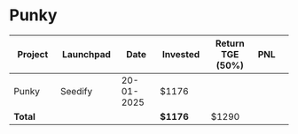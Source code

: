 # Punky



<table data-full-width="true"><thead><tr><th width="152">Project</th><th width="138">Launchpad</th><th width="132">Date</th><th width="133">Invested</th><th width="176">Return TGE (50%)</th><th>PNL</th><th></th></tr></thead><tbody><tr><td>Punky</td><td>Seedify</td><td>20-01-2025</td><td>$1176</td><td></td><td></td><td></td></tr><tr><td><strong>Total</strong></td><td></td><td></td><td><strong>$1176</strong></td><td>$1290</td><td></td><td></td></tr></tbody></table>

